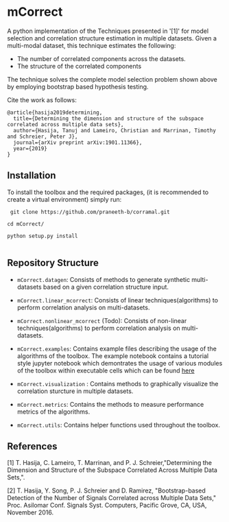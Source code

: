 
# mCorrect

A python implementation of the Techniques presented in '[1]' for model selection and correlation structure estimation in multiple datasets.
Given a multi-modal dataset, this technique estimates the following:
* The number of correlated components across the datasets.
* The structure of the correlated components

The technique solves the complete model selection problem shown above by employing bootstrap based hypothesis testing.

Cite the work as follows:

```
@article{hasija2019determining,
  title={Determining the dimension and structure of the subspace correlated across multiple data sets},
  author={Hasija, Tanuj and Lameiro, Christian and Marrinan, Timothy and Schreier, Peter J},
  journal={arXiv preprint arXiv:1901.11366},
  year={2019}
}

```

## Installation

To install the toolbox and the required packages, (it is recommended to create a virtual environment) simply run:
```
 git clone https://github.com/praneeth-b/corramal.git

cd mCorrect/

python setup.py install


```


## Repository Structure

- ``mCorrect.datagen``: Consists of methods to generate synthetic multi-datasets based on a given correlation structure input.

- ``mCorrect.linear_mcorrect``: Consists of linear techniques(algorithms) to perform correlation analysis on multi-datasets.

- ``mCorrect.nonlinear_mcorrect`` (Todo): Consists of non-linear techniques(algorithms) to perform correlation analysis on multi-datasets.

- ``mCorrect.examples``: Contains example files describing the usage of the algorithms of the toolbox. The example notebook contains a tutorial style jupyter notebook which demontrates the usage of various modules of the toolbox within executable cells which can be found [here](https://github.com/praneeth-b/mCorrect/blob/main/mCorrect/examples/linear_mcorrect/example.ipynb)
- ``mCorrect.visualization`` : Contains methods to graphically visualize the correlation sturcture in multiple datasets.

- ``mCorrect.metrics``: Contains the methods to measure performance metrics of the algorithms.

- ``mCorrect.utils``: Contains helper functions used throughout the toolbox.



## References
[1] T. Hasija, C. Lameiro, T. Marrinan,  and P. J. Schreier,"Determining the Dimension and Structure of the Subspace Correlated Across Multiple Data Sets,".

[2] T. Hasija, Y. Song, P. J. Schreier and D. Ramirez, "Bootstrap-based Detection of the Number of Signals Correlated across Multiple Data Sets," Proc. Asilomar Conf. Signals Syst. Computers, Pacific Grove, CA, USA, November 2016.


